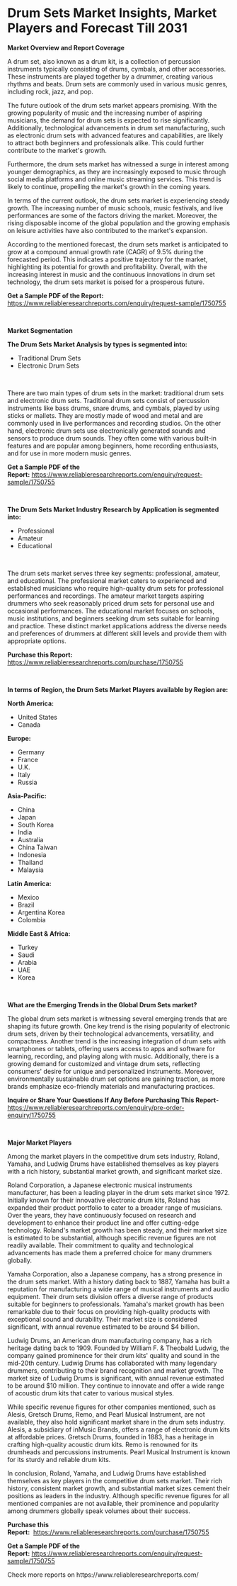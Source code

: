 <p><h1>Drum Sets Market Insights, Market Players and Forecast Till 2031</h1></p><p><strong>Market Overview and Report Coverage</strong></p>
<p><p>A drum set, also known as a drum kit, is a collection of percussion instruments typically consisting of drums, cymbals, and other accessories. These instruments are played together by a drummer, creating various rhythms and beats. Drum sets are commonly used in various music genres, including rock, jazz, and pop.</p><p>The future outlook of the drum sets market appears promising. With the growing popularity of music and the increasing number of aspiring musicians, the demand for drum sets is expected to rise significantly. Additionally, technological advancements in drum set manufacturing, such as electronic drum sets with advanced features and capabilities, are likely to attract both beginners and professionals alike. This could further contribute to the market's growth.</p><p>Furthermore, the drum sets market has witnessed a surge in interest among younger demographics, as they are increasingly exposed to music through social media platforms and online music streaming services. This trend is likely to continue, propelling the market's growth in the coming years.</p><p>In terms of the current outlook, the drum sets market is experiencing steady growth. The increasing number of music schools, music festivals, and live performances are some of the factors driving the market. Moreover, the rising disposable income of the global population and the growing emphasis on leisure activities have also contributed to the market's expansion.</p><p>According to the mentioned forecast, the drum sets market is anticipated to grow at a compound annual growth rate (CAGR) of 9.5% during the forecasted period. This indicates a positive trajectory for the market, highlighting its potential for growth and profitability. Overall, with the increasing interest in music and the continuous innovations in drum set technology, the drum sets market is poised for a prosperous future.</p></p>
<p><strong>Get a Sample PDF of the Report:</strong> <a href="https://www.reliableresearchreports.com/enquiry/request-sample/1750755">https://www.reliableresearchreports.com/enquiry/request-sample/1750755</a></p>
<p>&nbsp;</p>
<p><strong>Market Segmentation</strong></p>
<p><strong>The Drum Sets Market Analysis by types is segmented into:</strong></p>
<p><ul><li>Traditional Drum Sets</li><li>Electronic Drum Sets</li></ul></p>
<p>&nbsp;</p>
<p><p>There are two main types of drum sets in the market: traditional drum sets and electronic drum sets. Traditional drum sets consist of percussion instruments like bass drums, snare drums, and cymbals, played by using sticks or mallets. They are mostly made of wood and metal and are commonly used in live performances and recording studios. On the other hand, electronic drum sets use electronically generated sounds and sensors to produce drum sounds. They often come with various built-in features and are popular among beginners, home recording enthusiasts, and for use in more modern music genres.</p></p>
<p><strong>Get a Sample PDF of the Report:</strong>&nbsp;<a href="https://www.reliableresearchreports.com/enquiry/request-sample/1750755">https://www.reliableresearchreports.com/enquiry/request-sample/1750755</a></p>
<p>&nbsp;</p>
<p><strong>The Drum Sets Market Industry Research by Application is segmented into:</strong></p>
<p><ul><li>Professional</li><li>Amateur</li><li>Educational</li></ul></p>
<p>&nbsp;</p>
<p><p>The drum sets market serves three key segments: professional, amateur, and educational. The professional market caters to experienced and established musicians who require high-quality drum sets for professional performances and recordings. The amateur market targets aspiring drummers who seek reasonably priced drum sets for personal use and occasional performances. The educational market focuses on schools, music institutions, and beginners seeking drum sets suitable for learning and practice. These distinct market applications address the diverse needs and preferences of drummers at different skill levels and provide them with appropriate options.</p></p>
<p><strong>Purchase this Report:</strong>&nbsp; <a href="https://www.reliableresearchreports.com/purchase/1750755">https://www.reliableresearchreports.com/purchase/1750755</a></p>
<p>&nbsp;</p>
<p><strong>In terms of Region, the Drum Sets Market Players available by Region are:</strong></p>
<p>
    <p> <strong> North America: </strong>
        <ul>
            <li>United States</li>
            <li>Canada</li>
        </ul>
        </p> 
    <p> <strong> Europe: </strong>
        <ul>
            <li>Germany</li>
            <li>France</li>
            <li>U.K.</li>
            <li>Italy</li>
            <li>Russia</li>
        </ul>
        </p> 
    <p> <strong> Asia-Pacific: </strong>
        <ul>
            <li>China</li>
            <li>Japan</li>
            <li>South Korea</li>
            <li>India</li>
            <li>Australia</li>
            <li>China Taiwan</li>
            <li>Indonesia</li>
            <li>Thailand</li>
            <li>Malaysia</li>
        </ul>
        </p> 
    <p> <strong> Latin America: </strong>
        <ul>
            <li>Mexico</li>
            <li>Brazil</li>
            <li>Argentina Korea</li>
            <li>Colombia</li>
        </ul>
        </p> 
    <p> <strong> Middle East & Africa: </strong>
        <ul>
            <li>Turkey</li>
            <li>Saudi</li>
            <li>Arabia</li>
            <li>UAE</li>
            <li>Korea</li>
        </ul>
    </p>
    </p>
<p>&nbsp;</p>
<p><strong>What are the Emerging Trends in the Global Drum Sets market?</strong></p>
<p><p>The global drum sets market is witnessing several emerging trends that are shaping its future growth. One key trend is the rising popularity of electronic drum sets, driven by their technological advancements, versatility, and compactness. Another trend is the increasing integration of drum sets with smartphones or tablets, offering users access to apps and software for learning, recording, and playing along with music. Additionally, there is a growing demand for customized and vintage drum sets, reflecting consumers' desire for unique and personalized instruments. Moreover, environmentally sustainable drum set options are gaining traction, as more brands emphasize eco-friendly materials and manufacturing practices.</p></p>
<p><strong>Inquire or Share Your Questions If Any Before Purchasing This Report</strong>- <a href="https://www.reliableresearchreports.com/enquiry/pre-order-enquiry/1750755">https://www.reliableresearchreports.com/enquiry/pre-order-enquiry/1750755</a></p>
<p>&nbsp;</p>
<p><strong>Major Market Players</strong></p>
<p><p>Among the market players in the competitive drum sets industry, Roland, Yamaha, and Ludwig Drums have established themselves as key players with a rich history, substantial market growth, and significant market size.</p><p>Roland Corporation, a Japanese electronic musical instruments manufacturer, has been a leading player in the drum sets market since 1972. Initially known for their innovative electronic drum kits, Roland has expanded their product portfolio to cater to a broader range of musicians. Over the years, they have continuously focused on research and development to enhance their product line and offer cutting-edge technology. Roland's market growth has been steady, and their market size is estimated to be substantial, although specific revenue figures are not readily available. Their commitment to quality and technological advancements has made them a preferred choice for many drummers globally.</p><p>Yamaha Corporation, also a Japanese company, has a strong presence in the drum sets market. With a history dating back to 1887, Yamaha has built a reputation for manufacturing a wide range of musical instruments and audio equipment. Their drum sets division offers a diverse range of products suitable for beginners to professionals. Yamaha's market growth has been remarkable due to their focus on providing high-quality products with exceptional sound and durability. Their market size is considered significant, with annual revenue estimated to be around $4 billion.</p><p>Ludwig Drums, an American drum manufacturing company, has a rich heritage dating back to 1909. Founded by William F. & Theobald Ludwig, the company gained prominence for their drum kits' quality and sound in the mid-20th century. Ludwig Drums has collaborated with many legendary drummers, contributing to their brand recognition and market growth. The market size of Ludwig Drums is significant, with annual revenue estimated to be around $10 million. They continue to innovate and offer a wide range of acoustic drum kits that cater to various musical styles.</p><p>While specific revenue figures for other companies mentioned, such as Alesis, Gretsch Drums, Remo, and Pearl Musical Instrument, are not available, they also hold significant market share in the drum sets industry. Alesis, a subsidiary of inMusic Brands, offers a range of electronic drum kits at affordable prices. Gretsch Drums, founded in 1883, has a heritage in crafting high-quality acoustic drum kits. Remo is renowned for its drumheads and percussions instruments. Pearl Musical Instrument is known for its sturdy and reliable drum kits.</p><p>In conclusion, Roland, Yamaha, and Ludwig Drums have established themselves as key players in the competitive drum sets market. Their rich history, consistent market growth, and substantial market sizes cement their positions as leaders in the industry. Although specific revenue figures for all mentioned companies are not available, their prominence and popularity among drummers globally speak volumes about their success.</p></p>
<p><strong>Purchase this Report:</strong>&nbsp;&nbsp;<a href="https://www.reliableresearchreports.com/purchase/1750755">https://www.reliableresearchreports.com/purchase/1750755</a></p>
<p></p>
<p><strong>Get a Sample PDF of the Report:</strong>&nbsp;<a href="https://www.reliableresearchreports.com/enquiry/request-sample/1750755">https://www.reliableresearchreports.com/enquiry/request-sample/1750755</a></p>
<p>Check more reports on https://www.reliableresearchreports.com/</p>